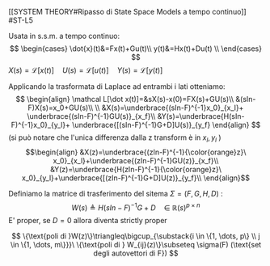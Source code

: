 [[SYSTEM THEORY#Ripasso di State Space Models a tempo continuo]] #ST-L5

Usata in s.s.m. a tempo continuo:
$$
\begin{cases}
\dot{x}(t)&=Fx(t)+Gu(t)\\
y(t)&=Hx(t)+Du(t)  \\
\end{cases}
$$
$X(s)=\mathcal L[x(t)]\quad U(s)=\mathcal L[u(t)]\quad Y(s)=\mathcal L[y(t)]$ 

Applicando la trasformata di Laplace ad entrambi i lati otteniamo:
$$
\begin{align}
\mathcal L[\dot x(t)]=&sX(s)-x(0)=FX(s)+GU(s)\\
&(sIn-F)X(s)=x_0+GU(s)\\
\\
&X(s)=\underbrace{(sIn-F)^{-1}x_0}_{x_l}+
\underbrace{(sIn-F)^{-1}GU(s)}_{x_f}\\
&Y(s)=\underbrace{H(sIn-F)^{-1}x_0}_{y_l}+
\underbrace{[(sIn-F)^{-1}G+D]U(s)}_{y_f}
\end{align}
$$
(si può notare che l'unica differenza dalla z transform è in $x_l, y_l$ )
	$$\begin{align}
	&X(z)=\underbrace{(zIn-F)^{-1}{\color{orange}z}\ x_0}_{x_l}+\underbrace{(zIn-F)^{-1}GU(z)}_{x_f}\\
	&Y(z)=\underbrace{H(zIn-F)^{-1}{\color{orange}z}\ x_0}_{y_l}+\underbrace{[(zIn-F)^{-1}G+D]U(z)}_{y_f}\\
	\end{align}$$


Definiamo la matrice di trasferimento del sitema $\Sigma=(F,G,H,D)$ :
$$
W(s)\triangleq H(sIn-F)^{-1}G+D\quad\in\ \mathbb R(s)^{p\times n} 
$$
E' proper, se $D=0$ allora diventa strictly proper

$$
\{\text{poli di }W(z)\}\triangleq\bigcup_{\substack{i \in \{1, \dots, p\} \\ j \in \{1, \dots, m\}}}\ \{\text{poli di } W_{ij}(z)\}\subseteq \sigma(F) (\text{set degli autovettori di F})
$$

